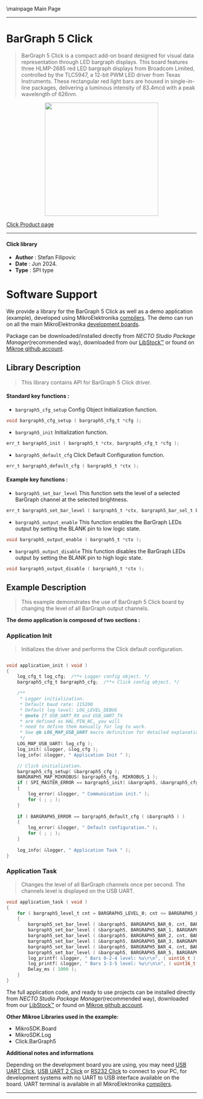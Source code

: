 \mainpage Main Page

---
# BarGraph 5 Click

> BarGraph 5 Click is a compact add-on board designed for visual data representation through LED bargraph displays. This board features three HLMP-2685 red LED bargraph displays from Broadcom Limited, controlled by the TLC5947, a 12-bit PWM LED driver from Texas Instruments. These rectangular red light bars are housed in single-in-line packages, delivering a luminous intensity of 83.4mcd with a peak wavelength of 626nm.

<p align="center">
  <img src="https://download.mikroe.com/images/click_for_ide/bargraph5_click.png" height=300px>
</p>

[Click Product page](https://www.mikroe.com/bargraph-5-click)

---


#### Click library

- **Author**        : Stefan Filipovic
- **Date**          : Jun 2024.
- **Type**          : SPI type


# Software Support

We provide a library for the BarGraph 5 Click
as well as a demo application (example), developed using MikroElektronika
[compilers](https://www.mikroe.com/necto-studio).
The demo can run on all the main MikroElektronika [development boards](https://www.mikroe.com/development-boards).

Package can be downloaded/installed directly from *NECTO Studio Package Manager*(recommended way), downloaded from our [LibStock&trade;](https://libstock.mikroe.com) or found on [Mikroe github account](https://github.com/MikroElektronika/mikrosdk_click_v2/tree/master/clicks).

## Library Description

> This library contains API for BarGraph 5 Click driver.

#### Standard key functions :

- `bargraph5_cfg_setup` Config Object Initialization function.
```c
void bargraph5_cfg_setup ( bargraph5_cfg_t *cfg );
```

- `bargraph5_init` Initialization function.
```c
err_t bargraph5_init ( bargraph5_t *ctx, bargraph5_cfg_t *cfg );
```

- `bargraph5_default_cfg` Click Default Configuration function.
```c
err_t bargraph5_default_cfg ( bargraph5_t *ctx );
```

#### Example key functions :

- `bargraph5_set_bar_level` This function sets the level of a selected BarGraph channel at the selected brightness.
```c
err_t bargraph5_set_bar_level ( bargraph5_t *ctx, bargraph5_bar_sel_t bar_num, bargraph5_level_t level, uint16_t brightness );
```

- `bargraph5_output_enable` This function enables the BarGraph LEDs output by setting the BLANK pin to low logic state.
```c
void bargraph5_output_enable ( bargraph5_t *ctx );
```

- `bargraph5_output_disable` This function disables the BarGraph LEDs output by setting the BLANK pin to high logic state.
```c
void bargraph5_output_disable ( bargraph5_t *ctx );
```

## Example Description

> This example demonstrates the use of BarGraph 5 Click board by changing the level of all BarGraph output channels.

**The demo application is composed of two sections :**

### Application Init

> Initializes the driver and performs the Click default configuration.

```c

void application_init ( void )
{
    log_cfg_t log_cfg;  /**< Logger config object. */
    bargraph5_cfg_t bargraph5_cfg;  /**< Click config object. */

    /** 
     * Logger initialization.
     * Default baud rate: 115200
     * Default log level: LOG_LEVEL_DEBUG
     * @note If USB_UART_RX and USB_UART_TX 
     * are defined as HAL_PIN_NC, you will 
     * need to define them manually for log to work. 
     * See @b LOG_MAP_USB_UART macro definition for detailed explanation.
     */
    LOG_MAP_USB_UART( log_cfg );
    log_init( &logger, &log_cfg );
    log_info( &logger, " Application Init " );

    // Click initialization.
    bargraph5_cfg_setup( &bargraph5_cfg );
    BARGRAPH5_MAP_MIKROBUS( bargraph5_cfg, MIKROBUS_1 );
    if ( SPI_MASTER_ERROR == bargraph5_init( &bargraph5, &bargraph5_cfg ) )
    {
        log_error( &logger, " Communication init." );
        for ( ; ; );
    }
    
    if ( BARGRAPH5_ERROR == bargraph5_default_cfg ( &bargraph5 ) )
    {
        log_error( &logger, " Default configuration." );
        for ( ; ; );
    }
    
    log_info( &logger, " Application Task " );
}

```

### Application Task

> Changes the level of all BarGraph channels once per second. The channels level is displayed on the USB UART.

```c
void application_task ( void )
{
    for ( bargraph5_level_t cnt = BARGRAPH5_LEVEL_0; cnt <= BARGRAPH5_LEVEL_4; cnt++ )
    {
        bargraph5_set_bar_level ( &bargraph5, BARGRAPH5_BAR_0, cnt, BARGRAPH5_BRIGHTNESS_DEFAULT );
        bargraph5_set_bar_level ( &bargraph5, BARGRAPH5_BAR_1, BARGRAPH5_LEVEL_4 - cnt, BARGRAPH5_BRIGHTNESS_DEFAULT );
        bargraph5_set_bar_level ( &bargraph5, BARGRAPH5_BAR_2, cnt, BARGRAPH5_BRIGHTNESS_DEFAULT );
        bargraph5_set_bar_level ( &bargraph5, BARGRAPH5_BAR_3, BARGRAPH5_LEVEL_4 - cnt, BARGRAPH5_BRIGHTNESS_DEFAULT );
        bargraph5_set_bar_level ( &bargraph5, BARGRAPH5_BAR_4, cnt, BARGRAPH5_BRIGHTNESS_DEFAULT );
        bargraph5_set_bar_level ( &bargraph5, BARGRAPH5_BAR_5, BARGRAPH5_LEVEL_4 - cnt, BARGRAPH5_BRIGHTNESS_DEFAULT );
        log_printf( &logger, " Bars 0-2-4 level: %u\r\n", ( uint16_t ) cnt );
        log_printf( &logger, " Bars 1-3-5 level: %u\r\n\n", ( uint16_t ) ( BARGRAPH5_LEVEL_4 - cnt ) );
        Delay_ms ( 1000 );
    }
}
```

The full application code, and ready to use projects can be installed directly from *NECTO Studio Package Manager*(recommended way), downloaded from our [LibStock&trade;](https://libstock.mikroe.com) or found on [Mikroe github account](https://github.com/MikroElektronika/mikrosdk_click_v2/tree/master/clicks).

**Other Mikroe Libraries used in the example:**

- MikroSDK.Board
- MikroSDK.Log
- Click.BarGraph5

**Additional notes and informations**

Depending on the development board you are using, you may need
[USB UART Click](https://www.mikroe.com/usb-uart-click),
[USB UART 2 Click](https://www.mikroe.com/usb-uart-2-click) or
[RS232 Click](https://www.mikroe.com/rs232-click) to connect to your PC, for
development systems with no UART to USB interface available on the board. UART
terminal is available in all MikroElektronika
[compilers](https://shop.mikroe.com/compilers).

---
